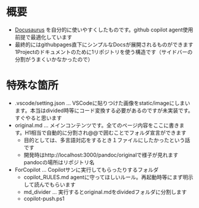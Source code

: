 # 概要
- [Docusaurus](https://docusaurus.io/) を自分的に使いやすくしたものです。github copilot agent使用前提で最適化しています
- 最終的にはgithubpages直下にシンプルなDocsが展開されるものができます 1Projectのドキュメントのために1リポジトリを使う構造です（サイドバーの分割がうまくいかなかったので）

# 特殊な箇所
- .vscode/setting.json … VSCodeに貼りつけた画像をstatic/imageにしまいます。本当はdivided時等にコード変換する必要があるのですが未実装です。すぐやると思います
- original.md … メインコンテンツです。全てのページ内容をここに書きます。H1相当で自動的に分割され@@で囲むことでフォルダ宣言ができます
  - 目的としては、多言語対応をするとき１ファイルにしたかったという話です
  - 開発時はhttp://localhost:3000/pandoc/originalで様子が見れます　pandocの場所はリポジトリ名
- ForCopilot … Copilotサンに実行してもらったりするフォルダ
  - copilot_RULES.md agentに守ってほしいルール。再起動時等にまず明示して読んでもらいます
  - md_divider … 実行するとoriginal.mdをdividedフォルダに分割します
  - copilot-push.ps1